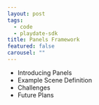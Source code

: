 ```yaml
---
layout: post
tags:
  - code
  - playdate-sdk
title: Panels Framework
featured: false
carousel: ""
---
```


- Introducing Panels
- Example Scene Definition
- Challenges
- Future Plans

